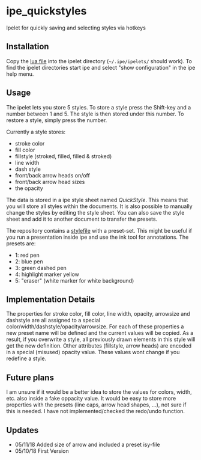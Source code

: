 # ipe_quickstyles
Ipelet for quickly saving and selecting styles via hotkeys

## Installation

Copy the [lua file](quickstyle.lua) into the ipelet directory (`~/.ipe/ipelets/` should work). To find the ipelet directories start ipe and select "show configuration" in the ipe help menu.

## Usage

The ipelet lets you store 5 styles. To store a style press the Shift-key and a number between 1 and 5. The style is then stored under this number. To restore a style, simply press the number.

Currently a style stores:

- stroke color
- fill color
- fillstyle (stroked, filled, filled & stroked)
- line width
- dash style
- front/back arrow heads on/off
- front/back arrow head sizes
- the opacity

The data is stored in a ipe style sheet named *QuickStyle*. This means that you will store all styles within the documents. It is also possible to manually change the styles by editing the style sheet. You can also save the style sheet and add it to another document to transfer the presets. 

The repository contains a [stylefile](QuickStyles.isy) with a preset-set. This might be useful if you run a presentation inside ipe and use the ink tool for annotations. The presets are:

- 1: red pen
- 2: blue pen
- 3: green dashed pen
- 4: highlight marker yellow
- 5: "eraser" (white marker for white background)

## Implementation Details 

The properties for stroke color, fill color, line width, opacity, arrowsize and dashstyle are all assigned to a special color/width/dashstyle/opacity/arrowsize. For each of these properties a new preset name will be defined and the current values will be copied. As a result, if you overwrite a style, all previously drawn elements in this style will get the new definition. Other attributes (fillstyle, arrow heads) are encoded in a special (misused) opacity value. These values wont change if you redefine a style.

## Future plans

I am unsure if it would be a better idea to store the values for colors, width, etc. also inside a fake oppacity value. It would be easy to store more properties with the presets (line caps, arrow head shapes, ...), not sure if this is needed. I have not implemented/checked the redo/undo function.

## Updates

- 05/11/18 Added size of arrow and included a preset isy-file
- 05/10/18 First Version
